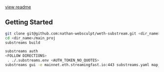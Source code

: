 [view readme](https://github.com/nathan-websculpt/weth-substream/tree/main/main_proj)

## Getting Started
```bash
git clone git@github.com:nathan-websculpt/weth-substream.git <dir_name>
cd <dir_name>/main_proj
substreams build

substreams auth
<FOLLOW DIRECTIONS>
 . ./.substreams.env <AUTH_TOKEN_NO_QUOTES>
substreams gui -e mainnet.eth.streamingfast.io:443 substreams.yaml map_events -s 22675435 -t +1


```
